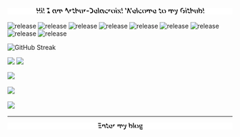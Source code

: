 ![](https://raw.githubusercontent.com/Arthur-Delacroix/Arthur-Delacroix/master/Pic/Tittle.png)

![release](https://img.shields.io/badge/iOS-green.svg?color=42B883&logo=iOS) ![release](https://img.shields.io/badge/Android-green.svg?color=42B883&logo=Android&logoColor=white)
 ![release](https://img.shields.io/badge/-Unity-green.svg?color=42B883&logo=Unity) ![release](https://img.shields.io/badge/-Unreal%20Engine-green.svg?color=42B883&logo=Unreal-Engine) ![release](https://img.shields.io/badge/-C%20Sharp-green.svg?color=42B883&logo=C-Sharp) ![release](https://img.shields.io/badge/-C++-green.svg?color=42B883&logo=C++) ![release](https://img.shields.io/badge/-Python-green.svg?color=42B883&logo=Python&logoColor=white) ![release](https://img.shields.io/badge/-Blender-green.svg?color=42B883&logo=Blender&logoColor=white) ![release](https://img.shields.io/badge/-Bilibili-green.svg?color=42B883&logo=Bilibili3&logoColor=white)

![GitHub Streak](https://github-readme-streak-stats.herokuapp.com/?user=Arthur-Delacroix&theme=vue&hide_border=true)

![](https://github-readme-activity-graph.cyclic.app/graph?username=Arthur-Delacroix&theme=github-light)
![](https://github.com/ashutosh00710/github-readme-activity-graph)

![](https://github-readme-stats.anuraghazra1.vercel.app/api?username=Arthur-Delacroix&theme=vue&hide_border=true&hide_title=true&count_private=true)

![](https://github-readme-stats.vercel.app/api/top-langs/?username=Arthur-Delacroix&layout=compact&theme=vue&card_width=445&hide_border=true)

![](https://github-profile-trophy.vercel.app/?username=Arthur-Delacroix&theme=flat&column=3&margin-h=15&margin-w=15&&no-bg=true&no-frame=true)

---

[![](https://raw.githubusercontent.com/Arthur-Delacroix/Arthur-Delacroix/master/Pic/EnterBlog.png)](https://arthur-delacroix.github.io/)